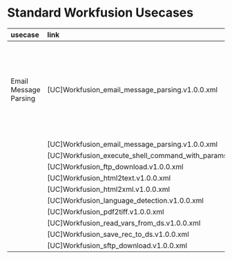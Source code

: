 # Standard Workfusion Usecases

|usecase|link|description|
|:-----|:-------------|:-----|
|Email Message Parsing| [UC]Workfusion_email_message_parsing.v1.0.0.xml| When dealing with emails the use case helps separate body from attachemtns and save all parts into s3|
|                  |[UC]Workfusion_email_message_parsing.v1.0.0.xml| |
|                  |[UC]Workfusion_execute_shell_command_with_params.v1.0.0.xml| |
|                  |[UC]Workfusion_ftp_download.v1.0.0.xml| |
|                  |[UC]Workfusion_html2text.v1.0.0.xml| |
|                  |[UC]Workfusion_html2xml.v1.0.0.xml| |
|                  |[UC]Workfusion_language_detection.v1.0.0.xml| |
|                  |[UC]Workfusion_pdf2tiff.v1.0.0.xml| |
|                  |[UC]Workfusion_read_vars_from_ds.v1.0.0.xml| |
|                  |[UC]Workfusion_save_rec_to_ds.v1.0.0.xml| |
|                  |[UC]Workfusion_sftp_download.v1.0.0.xml| |